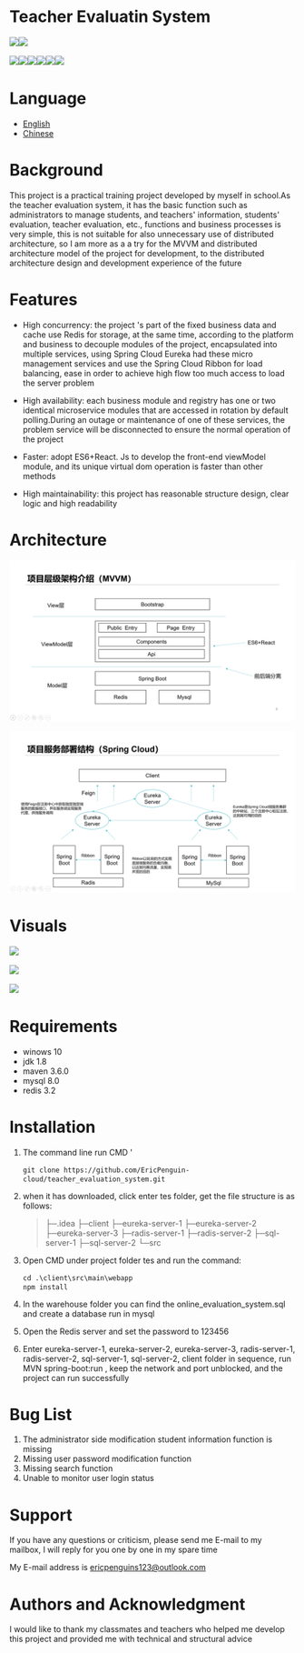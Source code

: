 # Teacher Evaluatin System

![](https://img.shields.io/badge/build-passing-green.svg)![](https://img.shields.io/badge/coverage-90%-yellowgreen.svg)  

![](https://img.shields.io/badge/java-1.8-red.svg)![](https://img.shields.io/badge/maven-3.6.0-yellow.svg)![](https://img.shields.io/badge/npm-6.11.3-orange.svg)![](https://img.shields.io/badge/mysql-8.0.15-lightgrey.svg)![](https://img.shields.io/badge/radis-3.2-blue.svg)![](https://img.shields.io/badge/springboot-2.1.9-lightgreen.svg)

# Language

- [English](.\README.md)
- [Chinese](.\README-CN.md)

# Background

This project is a practical training project developed by myself in school.As the teacher evaluation system, it has the basic function such as administrators to manage students, and teachers' information, students' evaluation, teacher evaluation, etc., functions and business processes is very simple, this is not suitable for also unnecessary use of distributed architecture, so I am more as a a try for the MVVM and distributed architecture model of the project for development, to the distributed architecture design and development experience of the future

# Features

- High concurrency: the project 's part of the fixed business data and cache use Redis for storage, at the same time, according to the platform and business to decouple modules of the project, encapsulated into multiple services, using Spring Cloud Eureka had these micro management services and use the Spring Cloud Ribbon for load balancing, ease in order to achieve high flow too much access to load the server problem

- High availability: each business module and registry has one or two identical microservice modules that are accessed in rotation by default polling.During an outage or maintenance of one of these services, the problem service will be disconnected to ensure the normal operation of the project

- Faster: adopt ES6+React. Js to develop the front-end viewModel module, and its unique virtual dom operation is faster than other methods

- High maintainability: this project has reasonable structure design, clear logic and high readability

  

# Architecture

![](.\md_img\tes-4.png)

![](.\md_img\tes-5.png)

# Visuals

![](.\md_img\tes-1.png''管理员端数据可视化'')

![](.\md_img\tes-2.png''评价列表示意'')

![](.\md_img\tes-3.png''查看评价结果'')



# Requirements

- winows 10
- jdk 1.8
- maven 3.6.0
- mysql 8.0
- redis 3.2

# Installation

1. The command line run CMD '

   ```
   git clone https://github.com/EricPenguin-cloud/teacher_evaluation_system.git
   ```

2. when it has downloaded, click enter tes folder, get the file structure is as follows:

   > ├─.idea
   > ├─client
   > ├─eureka-server-1
   > ├─eureka-server-2
   > ├─eureka-server-3
   > ├─radis-server-1
   > ├─radis-server-2
   > ├─sql-server-1
   > ├─sql-server-2
   > └─src

   

3. Open CMD under project folder tes and run the command:

   ```
   cd .\client\src\main\webapp
   npm install
   ```

4. In the warehouse folder you can find the online_evaluation_system.sql and create a database run in mysql

5. Open the Redis server and set the password to 123456

6. Enter eureka-server-1, eureka-server-2, eureka-server-3, radis-server-1, radis-server-2, sql-server-1, sql-server-2, client folder in sequence, run MVN spring-boot:run , keep the network and port unblocked, and the project can run successfully

# Bug List

1. The administrator side modification student information function is missing
2. Missing user password modification function
3. Missing search function
4. Unable to monitor user login status

# Support

If you have any questions or criticism, please send me E-mail to my mailbox, I will reply for you one by one in my spare time

My E-mail address is ericpenguins123@outlook.com

# Authors and Acknowledgment

I would like to thank my classmates and teachers who helped me develop this project and provided me with technical and structural advice